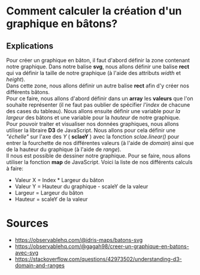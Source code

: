 # Comment calculer la création d'un graphique en bâtons?

## Explications

Pour créer un graphique en bâton, il faut d'abord définir la zone contenant notre graphique. Dans notre balise **svg**, nous allons définir une balise **rect** qui va définir la taille de notre graphique (à l'aide des attributs *width* et *height*).<br/>
Dans cette zone, nous allons définir un autre balise **rect** afin d'y créer nos différents bâtons.<br/>
Pour ce faire, nous allons d'abord définir dans un **array** les **valeurs** que l'on souhaite représenter (il ne faut pas oublier de spécifier *l'index* de chacune des cases du tableau). Nous allons ensuite définir une variable pour *la largeur* des bâtons et une variable pour la *hauteur* de notre graphique.<br/>
Pour pouvoir traiter et visualiser nos données graphiques, nous allons utiliser la libraire **D3** de JavaScript. Nous allons pour cela définir une *"échelle"* sur l'axe des *Y* ( **sclaeY** ) avec la fonction *sclae.linear()* pour entrer la fourchette de nos différentes valeurs (à l'aide de *domain*) ainsi que de la hauteur du graphique (à l'aide de *range*).<br/>
Il nous est possible de dessiner notre graphique. Pour se faire, nous allons utiliser la fonction **map** de JavaScript. Voici la liste de nos différents calculs à faire:
- Valeur X = Index * Largeur du bâton
- Valeur Y = Hauteur du graphique - scaleY de la valeur
- Largeur = Largeur du bâton
- Hauteur = scaleY de la valeur

# Sources
- https://observablehq.com/@idris-maps/batons-svg
- https://observablehq.com/@gagah98/creer-un-graphique-en-batons-avec-svg
- https://stackoverflow.com/questions/42973502/understanding-d3-domain-and-ranges
